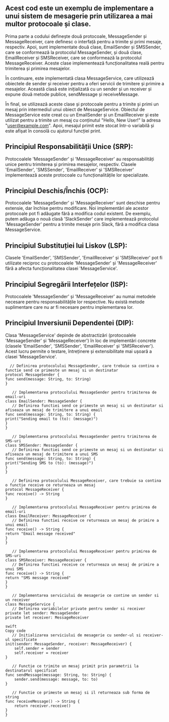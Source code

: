## Acest cod este un exemplu de implementare a unui sistem de mesagerie prin utilizarea a mai multor protocoale și clase.

Prima parte a codului definește două protocoale, MessageSender și MessageReceiver, care definesc o interfață pentru a trimite și primi mesaje, respectiv. Apoi, sunt implementate două clase, EmailSender și SMSSender, care se conformează la protocolul MessageSender, și două clase, EmailReceiver și SMSReceiver, care se conformează la protocolul MessageReceiver. Aceste clase implementează funcționalitatea reală pentru trimiterea și primirea mesajelor.

În continuare, este implementată clasa MessageService, care utilizează obiectele de sender și receiver pentru a oferi servicii de trimitere și primire a mesajelor. Această clasă este inițializată cu un sender și un receiver și expune două metode publice, sendMessage și receiveMessage.

În final, se utilizează aceste clase și protocoale pentru a trimite și primi un mesaj prin intermediul unui obiect de MessageService. Obiectul de MessageService este creat cu un EmailSender și un EmailReceiver și este utilizat pentru a trimite un mesaj cu conținutul "Hello, New User!" la adresa "user@example.com". Apoi, mesajul primit este stocat într-o variabilă și este afișat în consolă cu ajutorul funcției print.


## Principiul Responsabilității Unice (SRP): 

Protocoalele 'MessageSender' și 'MessageReceiver' au responsabilități unice pentru trimiterea și primirea mesajelor, 
respectiv. Clasele 'EmailSender', 'SMSSender', 'EmailReceiver' și 'SMSReceiver' implementează aceste protocoale cu funcționalitățile lor 
specializate. 
 
## Principiul Deschis/Închis (OCP): 

Protocoalele 'MessageSender' și 'MessageReceiver' sunt deschise pentru extensie, 
dar închise pentru modificare. Noi implementări ale acestor protocoale pot fi adăugate fără a modifica codul existent. 
De exemplu, putem adăuga o nouă clasă 'SlackSender' care implementează protocolul 'MessageSender' pentru a trimite mesaje prin Slack,
fără a modifica clasa MessageService. 
 
## Principiul Substituției lui Liskov (LSP): 

Clasele 'EmailSender', 'SMSSender', 'EmailReceiver' și 'SMSReceiver' pot fi utilizate reciproc 
cu protocoalele 'MessageSender' și 'MessageReceiver' fără a afecta funcționalitatea clasei 'MessageService'. 
 
## Principiul Segregării Interfețelor (ISP): 

Protocoalele 'MessageSender' și 'MessageReceiver' au numai metodele necesare pentru responsabilitățile lor respective.
 Nu există metode suplimentare care nu ar fi necesare pentru implementarea lor. 
 
## Principiul Inversiunii Dependentei (DIP): 

Clasa 'MessageService' depinde de abstractizări (protocoalele 'MessageSender' și 'MessageReceiver') 
în loc de implementări concrete (clasele 'EmailSender', 'SMSSender', 'EmailReceiver' și 'SMSReceiver').
Acest lucru permite o testare, întreținere și extensibilitate mai ușoară a clasei 'MessageService'.


      // Definirea protocolului MessageSender, care trebuie sa contina o functie send ce primeste un mesaj si un destinatar
    protocol MessageSender {
    func send(message: String, to: String)
    }

       // Implementarea protocolului MessageSender pentru trimiterea de email-uri
    class EmailSender: MessageSender {
       // Definirea functiei send ce primeste un mesaj si un destinatar si afiseaza un mesaj de trimitere a unui email
    func send(message: String, to: String) {
    print("Sending email to (to): (message)")
    }
    }

       // Implementarea protocolului MessageSender pentru trimiterea de SMS-uri
    class SMSSender: MessageSender {
       // Definirea functiei send ce primeste un mesaj si un destinatar si afiseaza un mesaj de trimitere a unui SMS
    func send(message: String, to: String) {
    print("Sending SMS to (to): (message)")
    }
    }

       // Definirea protocolului MessageReceiver, care trebuie sa contina o functie receive ce returneaza un mesaj
    protocol MessageReceiver {
    func receive() -> String
    }

       // Implementarea protocolului MessageReceiver pentru primirea de email-uri
    class EmailReceiver: MessageReceiver {
       // Definirea functiei receive ce returneaza un mesaj de primire a unui email
    func receive() -> String {
    return "Email message received"
    }
    }

       // Implementarea protocolului MessageReceiver pentru primirea de SMS-uri
    class SMSReceiver: MessageReceiver {
       // Definirea functiei receive ce returneaza un mesaj de primire a unui SMS
    func receive() -> String {
    return "SMS message received"
    }
    }

       // Implementarea serviciului de mesagerie ce contine un sender si un receiver
    class MessageService {
       // Definirea variabilelor private pentru sender si receiver
    private let sender: MessageSender
    private let receiver: MessageReceiver

    swift
    Copy code
       // Initializarea serviciului de mesagerie cu sender-ul si receiver-ul specificate
    init(sender: MessageSender, receiver: MessageReceiver) {
        self.sender = sender
        self.receiver = receiver
    }

       // Functie ce trimite un mesaj primit prin parametrii la destinatarul specificat
    func sendMessage(message: String, to: String) {
        sender.send(message: message, to: to)
    }

       // Functie ce primeste un mesaj si il returneaza sub forma de string
    func receiveMessage() -> String {
        return receiver.receive()
    }
    }
